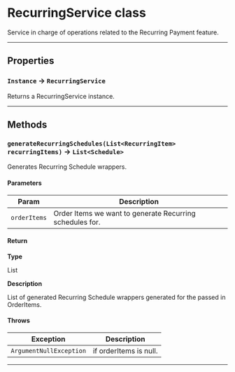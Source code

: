 # RecurringService class

Service in charge of operations related to the Recurring Payment feature.

---
## Properties

### `Instance` → `RecurringService`

Returns a RecurringService instance.

---
## Methods
### `generateRecurringSchedules(List<RecurringItem> recurringItems)` → `List<Schedule>`

Generates Recurring Schedule wrappers.

#### Parameters
|Param|Description|
|-----|-----------|
|`orderItems` |  Order Items we want to generate Recurring schedules for. |

#### Return

**Type**

List<Schedule>

**Description**

List of generated Recurring Schedule wrappers generated for the passed in OrderItems.

#### Throws
|Exception|Description|
|---------|-----------|
|`ArgumentNullException` |  if orderItems is null. |

---
